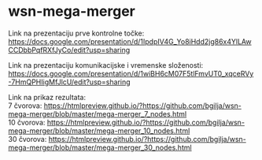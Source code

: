 # wsn-mega-merger

Link na prezentaciju prve kontrolne točke:  
https://docs.google.com/presentation/d/1IpdpIV4G_Yo8iHdd2jg86x4YlLAwCCDbbPqfRXfJyCo/edit?usp=sharing

Link na prezentaciju komunikacijske i vremenske složenosti:
https://docs.google.com/presentation/d/1wiBH6cM07F5tlFmvUT0_xqceRVy-7HmQPHIigMfJlcU/edit?usp=sharing

Link na prikaz rezultata:  
 7 čvorova: https://htmlpreview.github.io/?https://github.com/bgilja/wsn-mega-merger/blob/master/mega-merger_7_nodes.html  
10 čvorova: https://htmlpreview.github.io/?https://github.com/bgilja/wsn-mega-merger/blob/master/mega-merger_10_nodes.html  
30 čvorova: https://htmlpreview.github.io/?https://github.com/bgilja/wsn-mega-merger/blob/master/mega-merger_30_nodes.html  
